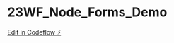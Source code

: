# 23WF_Node_Forms_Demo

[Edit in Codeflow ⚡️](https://stackblitz.com/~/github.com/johnkuefler/23WF_Node_Forms_Demo)